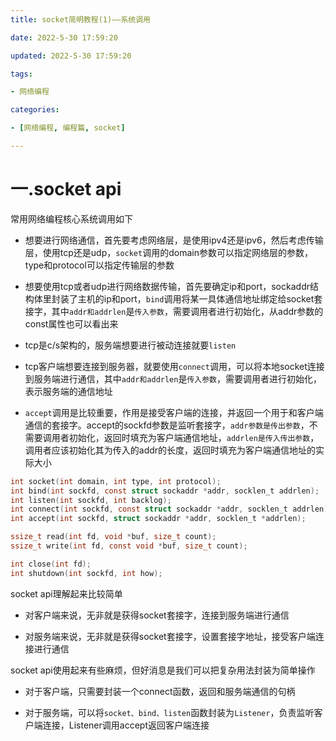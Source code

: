 ```yaml
---
title: socket简明教程(1)——系统调用

date: 2022-5-30 17:59:20

updated: 2022-5-30 17:59:20

tags:

- 网络编程

categories:

- [网络编程, 编程篇, socket]

---
```


# 一.socket api

常用网络编程核心系统调用如下

- 想要进行网络通信，首先要考虑网络层，是使用ipv4还是ipv6，然后考虑传输层，使用tcp还是udp，`socket`调用的domain参数可以指定网络层的参数，type和protocol可以指定传输层的参数

- 想要使用tcp或者udp进行网络数据传输，首先要确定ip和port，sockaddr结构体里封装了主机的ip和port，`bind`调用将某一具体通信地址绑定给socket套接字，其中`addr和addrlen`是`传入参数`，需要调用者进行初始化，从addr参数的const属性也可以看出来

- tcp是c/s架构的，服务端想要进行被动连接就要`listen`

- tcp客户端想要连接到服务器，就要使用`connect`调用，可以将本地socket连接到服务端进行通信，其中`addr和addrlen`是`传入参数`，需要调用者进行初始化，表示服务端的通信地址

- `accept`调用是比较重要，作用是接受客户端的连接，并返回一个用于和客户端通信的套接字。accept的sockfd参数是监听套接字，`addr参数是传出参数`，不需要调用者初始化，返回时填充为客户端通信地址，`addrlen是传入传出参数`，调用者应该初始化其为传入的addr的长度，返回时填充为客户端通信地址的实际大小

```c
int socket(int domain, int type, int protocol);
int bind(int sockfd, const struct sockaddr *addr, socklen_t addrlen);
int listen(int sockfd, int backlog);
int connect(int sockfd, const struct sockaddr *addr, socklen_t addrlen);
int accept(int sockfd, struct sockaddr *addr, socklen_t *addrlen);

ssize_t read(int fd, void *buf, size_t count);
ssize_t write(int fd, const void *buf, size_t count);

int close(int fd);
int shutdown(int sockfd, int how);
```

socket api理解起来比较简单

- 对客户端来说，无非就是获得socket套接字，连接到服务端进行通信

- 对服务端来说，无非就是获得socket套接字，设置套接字地址，接受客户端连接进行通信

socket api使用起来有些麻烦，但好消息是我们可以把复杂用法封装为简单操作

- 对于客户端，只需要封装一个connect函数，返回和服务端通信的句柄

- 对于服务端，可以将`socket、bind、listen`函数封装为`Listener`，负责监听客户端连接，Listener调用accept返回客户端连接



